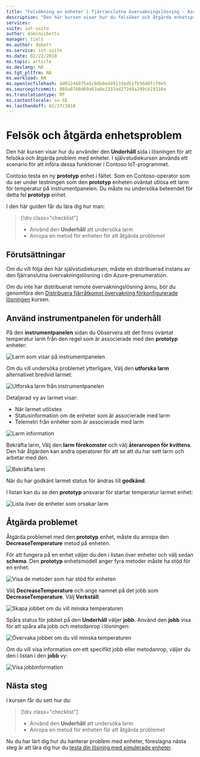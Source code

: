 ```yaml
---
title: "Felsökning av enheter i fjärranslutna övervakningslösning - Azure | Microsoft Docs"
description: "Den här kursen visar hur du felsöker och åtgärda enhetsproblem med i fjärranslutna övervakningslösning."
services: 
suite: iot-suite
author: dominicbetts
manager: timlt
ms.author: dobett
ms.service: iot-suite
ms.date: 02/22/2018
ms.topic: article
ms.devlang: NA
ms.tgt_pltfrm: NA
ms.workload: NA
ms.openlocfilehash: dd01246075a5c0db0ed49133ed51fb56d8fcf8e5
ms.sourcegitcommit: 088a8788d69a63a8e1333ad272d4a299cb19316e
ms.translationtype: MT
ms.contentlocale: sv-SE
ms.lasthandoff: 02/27/2018
---
```

# <a name="troubleshoot-and-remediate-device-issues"></a>Felsök och åtgärda enhetsproblem

Den här kursen visar hur du använder den **Underhåll** sida i lösningen för att felsöka och åtgärda problem med enheter. I självstudiekursen används ett scenario för att införa dessa funktioner i Contoso IoT-programmet.

Contoso testa en ny **prototyp** enhet i fältet. Som en Contoso-operator som du ser under testningen som den **prototyp** enheten oväntat utlösa ett larm för temperatur på instrumentpanelen. Du måste nu undersöka beteendet för detta fel **prototyp** enhet.

I den här guiden får du lära dig hur man:

>[!div class="checklist"]
> * Använd den **Underhåll** att undersöka larm
> * Anropa en metod för enheten för att åtgärda problemet

## <a name="prerequisites"></a>Förutsättningar

Om du vill följa den här självstudiekursen, måste en distribuerad instans av den fjärranslutna övervakningslösning i din Azure-prenumeration.

Om du inte har distribuerat remote övervakningslösning ännu, bör du genomföra den [Distribuera fjärråtkomst övervakning förkonfigurerade lösningen](iot-suite-remote-monitoring-deploy.md) kursen.

## <a name="use-the-maintenance-dashboard"></a>Använd instrumentpanelen för underhåll

På den **instrumentpanelen** sidan du Observera att det finns oväntat temperatur larm från den regel som är associerade med den **prototyp** enheter:

![Larm som visar på instrumentpanelen](media/iot-suite-remote-monitoring-maintain/dashboardalarm.png)

Om du vill undersöka problemet ytterligare, Välj den **utforska larm** alternativet bredvid larmet:

![Utforska larm från instrumentpanelen](media/iot-suite-remote-monitoring-maintain/dashboardexplorealarm.png)

Detaljerad vy av larmet visar:

* När larmet utlöstes
* Statusinformation om de enheter som är associerade med larm
* Telemetri från enheter som är associerade med larm

![Larm information](media/iot-suite-remote-monitoring-maintain/maintenancealarmdetail.png)

Bekräfta larm, Välj den **larm förekomster** och välj **återanropen för kvittens**. Den här åtgärden kan andra operatorer för att se att du har sett larm och arbetar med den.

![Bekräfta larm](media/iot-suite-remote-monitoring-maintain/maintenanceacknowledge.png)

När du har godkänt larmet status för ändras till **godkänd**.

I listan kan du se den **prototyp** ansvarar för startar temperatur larmet enhet:

![Lista över de enheter som orsakar larm](media/iot-suite-remote-monitoring-maintain/maintenanceresponsibledevice.png)

## <a name="remediate-the-issue"></a>Åtgärda problemet

Åtgärda problemet med den **prototyp** enhet, måste du anropa den **DecreaseTemperature** metod på enheten.

För att fungera på en enhet väljer du den i listan över enheter och välj sedan **schema**. Den **prototyp** enhetsmodell anger fyra metoder måste ha stöd för en enhet:

![Visa de metoder som har stöd för enheten](media/iot-suite-remote-monitoring-maintain/maintenancemethods.png)

Välj **DecreaseTemperature** och ange namnet på det jobb som **DecreaseTemperature**. Välj **Verkställ**:

![Skapa jobbet om du vill minska temperaturen](media/iot-suite-remote-monitoring-maintain/maintenancecreatejob.png)

Spåra status för jobbet på den **Underhåll** väljer **jobb**. Använd den **jobb** visa för att spåra alla jobb och metodanrop i lösningen:

![Övervaka jobbet om du vill minska temperaturen](media/iot-suite-remote-monitoring-maintain/maintenancerunningjob.png)

Om du vill visa information om ett specifikt jobb eller metodanrop, väljer du den i listan i den **jobb** vy:

![Visa jobbinformation](media/iot-suite-remote-monitoring-maintain/maintenancejobdetail.png)

## <a name="next-steps"></a>Nästa steg

I kursen får du sett hur du:

<!-- Repeat task list from intro -->
>[!div class="checklist"]
> * Använd den **Underhåll** att undersöka larm
> * Anropa en metod för enheten för att åtgärda problemet

Nu du har lärt dig hur du hanterar problem med enheter, föreslagna nästa steg är att lära dig hur du [testa din lösning med simulerade enheter](iot-suite-remote-monitoring-test.md).

<!-- Next tutorials in the sequence -->